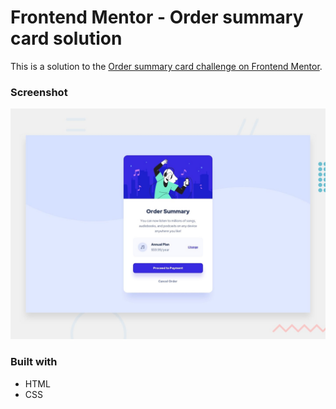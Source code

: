 # Frontend Mentor - Order summary card solution

This is a solution to the [Order summary card challenge on Frontend Mentor](https://www.frontendmentor.io/challenges/order-summary-component-QlPmajDUj).

### Screenshot

![Design preview for the NFT preview card component coding challenge](./design/desktop-preview.jpg)

### Built with

-   HTML
-   CSS
